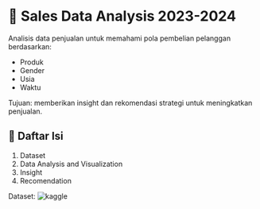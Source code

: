# 🛒 Sales Data Analysis 2023-2024

Analisis data penjualan untuk memahami pola pembelian pelanggan berdasarkan:
- Produk
- Gender
- Usia
- Waktu

Tujuan: memberikan insight dan rekomendasi strategi untuk meningkatkan penjualan.

## 📑 Daftar Isi
1. Dataset
2. Data Analysis and Visualization
3. Insight
4. Recomendation

Dataset: ![kaggle](mohammadtalib786/retail-sales-dataset)
